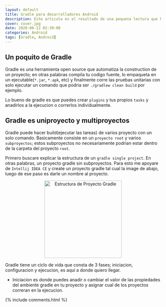 ```yaml
---
layout: default
title: Gradle para desarrolladores Android
description: Este articulo es el resultado de una pequena lectura que hice sobre Gradle y me ayudo a entender mas de como y porque existen algunos archivos gradle en el proyecto de Android Studio.
cover: cover.jpg
date: 2020-06-12 02:39:00
categories: Android
tags: [Gradle, Android]
---
```


## Un poquito de Gradle

Gradle es una herramienta open source que automatiza la construction de un proyecto; en otras palabras compila tu codigo fuente, lo empaqueta en un ejecutable(`*.jar`, `*.apk`, etc) y finalmente corre las pruebas unitarias con solo ejecutar un comando que podria ser `./gradlew clean build` por ejemplo. 

Lo bueno de gradle es que puedes crear `plugins` y tus propios `tasks` y anadirlos a la ejecucion o correrlos individualmente.

## Gradle es uniproyecto y multiproyectos

Gradle puede hacer build(ejecutar las tareas) de varios proyecto con un solo comando. Basicamente consiste en un `proyecto root` y varios `subproyectos`; estos subproyectos no necesariamente podrian estar dentro de la carpeta del proyecto `root`.

Primero buscare explicar la estructura de un `gradle single project`. En otras palabras, un proyecto gradle sin subproyectos. Para esto me apoyare de `Intellij IDEA CE` y create un proyecto gradle tal cual la image de abajo, luego de ese paso es darle un nombre al proyecto.

<p style="text-align:center;"><img src="{{ site.baseurl_root }}/assets/img/gradle-android-project/gradle-singleproject-1.png" width="250" title="Estructura de Proyecto Maven" alt="Estructura de Proyecto Gradle"></p>



Gradle tiene un ciclo de vida que consta de 3 fases; iniciacion, configuracion y ejecucion, es aqui a donde quiero llegar.

* Iniciacion es donde puedes anadir o cambiar el valor de las propiedades del ambiente gradle en tu proyecto y asignar cual de los proyectos correran en la ejecucion. 




{% include comments.html %}
